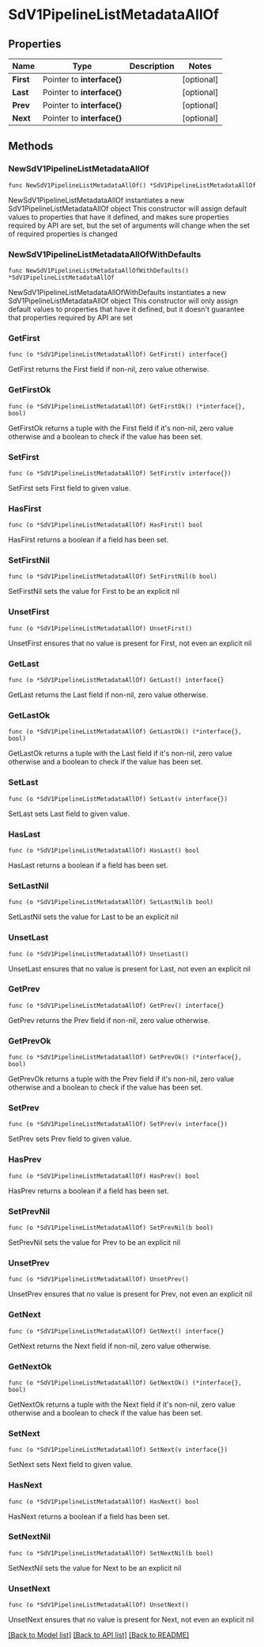 # SdV1PipelineListMetadataAllOf

## Properties

Name | Type | Description | Notes
------------ | ------------- | ------------- | -------------
**First** | Pointer to **interface{}** |  | [optional] 
**Last** | Pointer to **interface{}** |  | [optional] 
**Prev** | Pointer to **interface{}** |  | [optional] 
**Next** | Pointer to **interface{}** |  | [optional] 

## Methods

### NewSdV1PipelineListMetadataAllOf

`func NewSdV1PipelineListMetadataAllOf() *SdV1PipelineListMetadataAllOf`

NewSdV1PipelineListMetadataAllOf instantiates a new SdV1PipelineListMetadataAllOf object
This constructor will assign default values to properties that have it defined,
and makes sure properties required by API are set, but the set of arguments
will change when the set of required properties is changed

### NewSdV1PipelineListMetadataAllOfWithDefaults

`func NewSdV1PipelineListMetadataAllOfWithDefaults() *SdV1PipelineListMetadataAllOf`

NewSdV1PipelineListMetadataAllOfWithDefaults instantiates a new SdV1PipelineListMetadataAllOf object
This constructor will only assign default values to properties that have it defined,
but it doesn't guarantee that properties required by API are set

### GetFirst

`func (o *SdV1PipelineListMetadataAllOf) GetFirst() interface{}`

GetFirst returns the First field if non-nil, zero value otherwise.

### GetFirstOk

`func (o *SdV1PipelineListMetadataAllOf) GetFirstOk() (*interface{}, bool)`

GetFirstOk returns a tuple with the First field if it's non-nil, zero value otherwise
and a boolean to check if the value has been set.

### SetFirst

`func (o *SdV1PipelineListMetadataAllOf) SetFirst(v interface{})`

SetFirst sets First field to given value.

### HasFirst

`func (o *SdV1PipelineListMetadataAllOf) HasFirst() bool`

HasFirst returns a boolean if a field has been set.

### SetFirstNil

`func (o *SdV1PipelineListMetadataAllOf) SetFirstNil(b bool)`

 SetFirstNil sets the value for First to be an explicit nil

### UnsetFirst
`func (o *SdV1PipelineListMetadataAllOf) UnsetFirst()`

UnsetFirst ensures that no value is present for First, not even an explicit nil
### GetLast

`func (o *SdV1PipelineListMetadataAllOf) GetLast() interface{}`

GetLast returns the Last field if non-nil, zero value otherwise.

### GetLastOk

`func (o *SdV1PipelineListMetadataAllOf) GetLastOk() (*interface{}, bool)`

GetLastOk returns a tuple with the Last field if it's non-nil, zero value otherwise
and a boolean to check if the value has been set.

### SetLast

`func (o *SdV1PipelineListMetadataAllOf) SetLast(v interface{})`

SetLast sets Last field to given value.

### HasLast

`func (o *SdV1PipelineListMetadataAllOf) HasLast() bool`

HasLast returns a boolean if a field has been set.

### SetLastNil

`func (o *SdV1PipelineListMetadataAllOf) SetLastNil(b bool)`

 SetLastNil sets the value for Last to be an explicit nil

### UnsetLast
`func (o *SdV1PipelineListMetadataAllOf) UnsetLast()`

UnsetLast ensures that no value is present for Last, not even an explicit nil
### GetPrev

`func (o *SdV1PipelineListMetadataAllOf) GetPrev() interface{}`

GetPrev returns the Prev field if non-nil, zero value otherwise.

### GetPrevOk

`func (o *SdV1PipelineListMetadataAllOf) GetPrevOk() (*interface{}, bool)`

GetPrevOk returns a tuple with the Prev field if it's non-nil, zero value otherwise
and a boolean to check if the value has been set.

### SetPrev

`func (o *SdV1PipelineListMetadataAllOf) SetPrev(v interface{})`

SetPrev sets Prev field to given value.

### HasPrev

`func (o *SdV1PipelineListMetadataAllOf) HasPrev() bool`

HasPrev returns a boolean if a field has been set.

### SetPrevNil

`func (o *SdV1PipelineListMetadataAllOf) SetPrevNil(b bool)`

 SetPrevNil sets the value for Prev to be an explicit nil

### UnsetPrev
`func (o *SdV1PipelineListMetadataAllOf) UnsetPrev()`

UnsetPrev ensures that no value is present for Prev, not even an explicit nil
### GetNext

`func (o *SdV1PipelineListMetadataAllOf) GetNext() interface{}`

GetNext returns the Next field if non-nil, zero value otherwise.

### GetNextOk

`func (o *SdV1PipelineListMetadataAllOf) GetNextOk() (*interface{}, bool)`

GetNextOk returns a tuple with the Next field if it's non-nil, zero value otherwise
and a boolean to check if the value has been set.

### SetNext

`func (o *SdV1PipelineListMetadataAllOf) SetNext(v interface{})`

SetNext sets Next field to given value.

### HasNext

`func (o *SdV1PipelineListMetadataAllOf) HasNext() bool`

HasNext returns a boolean if a field has been set.

### SetNextNil

`func (o *SdV1PipelineListMetadataAllOf) SetNextNil(b bool)`

 SetNextNil sets the value for Next to be an explicit nil

### UnsetNext
`func (o *SdV1PipelineListMetadataAllOf) UnsetNext()`

UnsetNext ensures that no value is present for Next, not even an explicit nil

[[Back to Model list]](../README.md#documentation-for-models) [[Back to API list]](../README.md#documentation-for-api-endpoints) [[Back to README]](../README.md)


